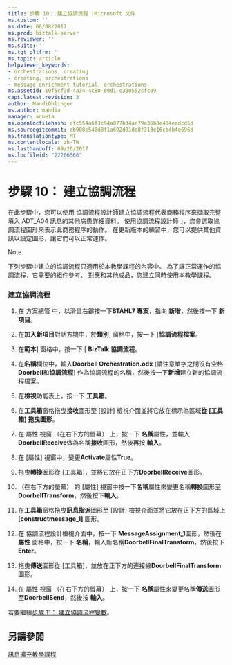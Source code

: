 ```yaml
---
title: 步驟 10： 建立協調流程 |Microsoft 文件
ms.custom: ''
ms.date: 06/08/2017
ms.prod: biztalk-server
ms.reviewer: ''
ms.suite: ''
ms.tgt_pltfrm: ''
ms.topic: article
helpviewer_keywords:
- orchestrations, creating
- creating, orchestrations
- message enrichment tutorial, orchestrations
ms.assetid: 10f5cf3d-4a34-4c80-89d1-c390552cfc09
caps.latest.revision: 3
author: MandiOhlinger
ms.author: mandia
manager: anneta
ms.openlocfilehash: cfc554a6f3c94a077b34ae79a36b8e484eadcd5d
ms.sourcegitcommit: cb908c540d8f1a692d01dc8f313e16cb4b4e696d
ms.translationtype: MT
ms.contentlocale: zh-TW
ms.lasthandoff: 09/20/2017
ms.locfileid: "22206566"
---
```

# <a name="step-10-create-an-orchestration"></a>步驟 10： 建立協調流程
在此步驟中，您可以使用 協調流程設計師建立協調流程代表商務程序來擷取完整填入 ADT_A04 訊息的其他病患詳細資料。 使用協調流程設計師 」，您會選取協調流程圖形來表示此商務程序的動作。 在更新版本的練習中，您可以提供其他資訊以設定圖形，讓它們可以正常運作。  
  
> [!NOTE]
>  下列步驟中建立的協調流程只適用於本教學課程的內容中。 為了讓正常運作的協調流程，它需要的組件參考、 對應和其他成品，您建立同時使用本教學課程。  
  
### <a name="to-create-an-orchestration"></a>建立協調流程  
  
1.  在 方案總管 中，以滑鼠右鍵按一下**BTAHL7 專案**，指向 **新增**，然後按一下 **新項目**。  
  
2.  在**加入新項目**對話方塊中，於**類別**] 窗格中，按一下 [**協調流程檔案**。  
  
3.  在**範本**] 窗格中，按一下 [ **BizTalk 協調流程**。  
  
4.  在**名稱**欄位中，輸入**Doorbell Orchestration.odx** (請注意單字之間沒有空格**Doorbell**和**協調流程**) 作為協調流程的名稱，然後按一下**新增**建立新的協調流程檔案。  
  
5.  在**檢視**功能表上，按一下 **工具箱**。  
  
6.  在**工具箱**窗格拖曳**接收**圖形至 [設計] 檢視介面並將它放在標示為區域**從 [工具箱] 拖曳圖形**。  
  
7.  在 屬性 視窗 （在右下方的螢幕） 上，按一下 **名稱**屬性，並輸入**DoorbellReceive**做為名稱**接收**圖形，然後再按  **輸入**。  
  
8.  在 [屬性] 視窗中，變更**Activate**屬性**True**。  
  
9. 拖曳**轉換**圖形從 [工具箱]，並將它放在正下方**DoorbellReceive**圖形。  
  
10. （在右下方的螢幕） 的 [屬性] 視窗中按一下**名稱**屬性來變更名稱**轉換**圖形至**DoorbellTransform**，然後按下**輸入**。  
  
11. 在**工具箱**窗格拖曳**訊息指派**圖形至 [設計] 檢視介面並將它放在正下方的區域上 **[constructmessage_1]** 圖形。  
  
12. 在 協調流程設計檢視介面中，按一下  **MessageAssignment_1**圖形，然後在**屬性** 窗格中，按一下 **名稱**，輸入新名稱**DoorbellFinalTransform**，然後按下**Enter**。  
  
13. 拖曳**傳送**圖形從 [工具箱]，並放在正下方的連接線**DoorbellFinalTransform**圖形。  
  
14. 在 屬性 視窗 （在右下方的螢幕） 上，按一下 **名稱**屬性來變更名稱**傳送**圖形至**DoorbellSend**，然後按  **輸入**。  
  
 若要繼續[步驟 11： 建立協調流程變數](../../adapters-and-accelerators/accelerator-hl7/step-11-create-orchestration-variables.md)。  
  
## <a name="see-also"></a>另請參閱  
 [訊息擴充教學課程](../../adapters-and-accelerators/accelerator-hl7/message-enrichment-tutorial.md)